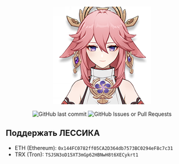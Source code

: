
<p style="text-align: center">
    <img src="assets/yae256.png">
</p>

<p style="text-align: center">
    <img alt="GitHub last commit" src="https://img.shields.io/github/last-commit/GlavaPenguinov/yae-miko">
    <img alt="GitHub Issues or Pull Requests" src="https://img.shields.io/github/issues-pr-closed/GlavaPenguinov/yae-miko">
</p>

## Поддержать ЛЕССИКА
- ETH (Ethereum): `0x144FC0782ff05CA2D364db7573BC0294eF8c7c31`
- TRX (Tron): `TSJSN3oD15XT3mGp62HBNwH8t6XECykrt1`